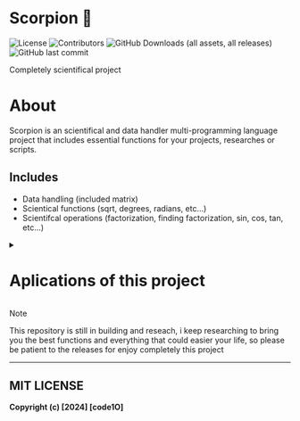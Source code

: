 
# Scorpion 🦂

![License](https://img.shields.io/badge/License-MIT-blue.svg)
![Contributors](https://img.shields.io/github/contributors/code1O/scorpion.svg)
![GitHub Downloads (all assets, all releases)](https://img.shields.io/github/downloads/code1O/scorpion/total?logo=Github)
![GitHub last commit](https://img.shields.io/github/last-commit/code1O/scorpion)


Completely scientifical project

# About

Scorpion is an scientifical and data handler multi-programming language project that includes essential functions for your projects, researches or scripts.

## Includes
- Data handling (included matrix)
- Scientical functions (sqrt, degrees, radians, etc...)
- Scientifcal operations (factorization, finding factorization, sin, cos, tan, etc...)

<details>
<summary> <h1> Aplications of this project </h1> </summary>

## Python
| Module    |  Quantum maths |     Classic maths   |
| --------- | -------------  |   ----------------  |
| newton.py |      1/2       |       ✔             |
| apple.py  |       ✔        |       ✔             |
| Quantica.py  |    ✔        |       ❌            |

## Rust
| Module    | Quantum physics  | Classic physics |
| --------- |  -------------   | ----------------|
| newton.rs |       ❌        |       ✔         |
| index.rs  |       ❌        |       ✔         |
| HandleDatas.rs|   ❌        |       ✔         |
| einstein.rs  |    ✔         |       ✔         |

</details>

> [!NOTE]
> This repository is still in building and reseach, i keep researching to bring you the best functions and everything that could easier your life, so please be patient to the releases for enjoy completely this project

---

## MIT LICENSE
**Copyright (c) [2024] [code1O]**

